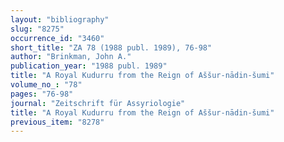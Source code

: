 ```yaml
---
layout: "bibliography"
slug: "8275"
occurrence_id: "3460"
short_title: "ZA 78 (1988 publ. 1989), 76-98"
author: "Brinkman, John A."
publication_year: "1988 publ. 1989"
title: "A Royal Kudurru from the Reign of Aššur-nādin-šumi"
volume_no_: "78"
pages: "76-98"
journal: "Zeitschrift für Assyriologie"
title: "A Royal Kudurru from the Reign of Aššur-nādin-šumi"
previous_item: "8278"
---
```

